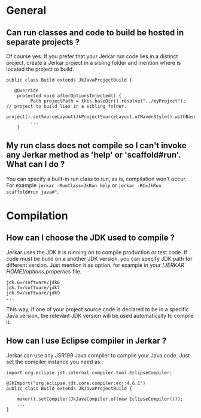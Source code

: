 # General

## Can run classes and code to build be hosted in separate projects ?
Of course yes. If you prefer that your Jerkar run code lies in a distinct project, create a Jerkar project in a sibling 
folder and mention where is located the project to build.

```
public class Build extends JkJavaProjectBuild {

   @Override
    protected void afterOptionsInjected() {
         Path projectPath = this.baseDir().resolve("../myProject");   // project to build lies in a sibling folder. 
         project().setSourceLayout(JkProjectSourceLayout.ofMavenStyle().withBaseDir(projectPath));
         ...
    }

```

## My run class does not compile so I can't invoke any Jerkar method as 'help' or 'scaffold#run'. What can I do ?

You can specify a built-in run class to run, as is, compilation won't occur.
For example `jerkar -RunClass=JkRun help` or `jerkar -RC=JkRun scaffold#run java#"`.

# Compilation

## How can I choose the JDK used to compile ?

Jerkar uses the JDK it is running on to compile production or test code. 
If code must be build on a another JDK version, you can specify JDK path for different version.
Just mention it as option, for example in your _[JERKAR HOME]/options.properties_ file.

```
jdk.6=/software/jdk6
jdk.7=/software/jdk7
jdk.9=/software/jdk9
...
```

This way, if one of your project source code is declared to be in a specific Java version, the relevant JDK version will be used automatically to compile it.

## How can I use Eclipse compiler in Jerkar ?

Jerkar can use any JSR199 Java compiler to compile your Java code. Just set the compiler instance you need as :

```
import org.eclipse.jdt.internal.compiler.tool.EclipseCompiler;

@JkImport("org.eclipse.jdt.core.compiler:ecj:4.6.1")
public class Build extends JkJavaProjectBuild {
    ...
    maker().setCompiler(JkJavaCompiler.of(new EclipseCompiler()));
    ...
}
```






